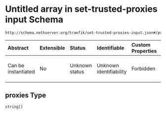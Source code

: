 # Untitled array in set-trusted-proxies input Schema

```txt
http://schema.nethserver.org/traefik/set-trusted-proxies-input.json#/properties/proxies
```



| Abstract            | Extensible | Status         | Identifiable            | Custom Properties | Additional Properties | Access Restrictions | Defined In                                                                                        |
| :------------------ | :--------- | :------------- | :---------------------- | :---------------- | :-------------------- | :------------------ | :------------------------------------------------------------------------------------------------ |
| Can be instantiated | No         | Unknown status | Unknown identifiability | Forbidden         | Allowed               | none                | [set-trusted-proxies-input.json\*](traefik/set-trusted-proxies-input.json "open original schema") |

## proxies Type

`string[]`
